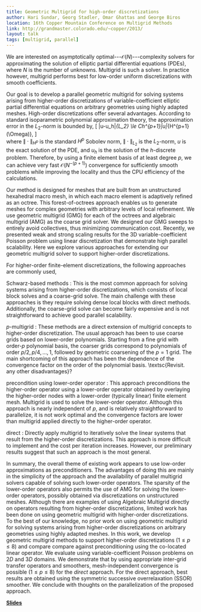 ```yaml
---
title: Geometric Multigrid for high-order discretizations
author: Hari Sundar, Georg Stadler, Omar Ghattas and George Biros
location: 16th Copper Mountain Conference on Multigrid Methods
link: http://grandmaster.colorado.edu/~copper/2013/
layout: talk
tags: [multigrid, parallel]
---
```


We are interested on asymptotically optimal---$\mathcal{O}(N)$---complexity solvers for approximating the solution of elliptic partial differential equations (PDEs), where $N$ is the number of unknowns.  Multigrid is such a solver. In practice however, multigrid performs best for low-order uniform discretizations with smooth coefficients. 

Our goal is to develop a parallel geometric multigrid for solving 
systems arising from higher-order discretizations of
variable-coefficient elliptic partial differential equations on
arbitrary geometries using highly adapted meshes.
High-order discretizations offer several advantages.  According to
standard isoparametric polynomial approximation theory,
the approximation error in the $L_2$-norm is bounded by,
\[
 \|u-u_h\|_{L_2} \le Ch^{p+1}\|u\|_{H^{p+1}(\Omega)},
\]   
where $\|\cdot\|_{H^p}$ is the standard $H^p$ Sobolev norm, $\|\cdot\|_{L_2}$ is the $L_2$-norm, $u$ is the exact solution of the PDE, and $u_h$ is the solution of the $h$-discrete problem. Therefore, 
by using a finite element basis of at least degree $p$, we can achieve
very fast $\mathcal{O}(N^{-(p+1)})$ convergence for sufficiently
smooth problems while improving the locality and thus the CPU
efficiency of the calculations.

 Our method is designed for meshes that are built from an unstructured
hexahedral macro mesh, in which each macro element is adaptively
refined as an octree. This forest-of-octrees approach enables us to
generate meshes for complex geometries with arbitrary levels of local
refinement. We use geometric multigrid (GMG) for each of the octrees
and algebraic multigrid (AMG) as the coarse grid solver. We designed
our GMG sweeps to entirely avoid collectives, thus minimizing
communication cost. Recently, we presented weak and strong scaling
results for the 3D variable-coefficient Poisson problem using linear
discretization that demonstrate high parallel scalability. Here we
explore various approaches for extending our geometric multigrid
solver to support higher-order discretizations.

For higher-order finite-element discretizations, the following approaches are commonly used, 

Schwarz-based methods
: This is the most common approach for solving systems arising from higher-order discretizations, which
consists of local block solves and a coarse-grid solve. The main
challenge with these approaches is they require solving dense local
blocks with direct methods. Additionally, the coarse-grid solve can
become fairly expensive and is not straightforward to achieve good
parallel scalability. 

$p$-multigrid 
: These methods are a direct extension of
multigrid concepts to higher-order discretization. The usual
approach has been to use coarse grids based on lower-order
polynomials. Starting from a fine grid with order-$p$ polynomial
basis, the coarser grids correspond to polynomials of order $p/2,
p/4,\ldots,1$, followed by geometric coarsening of the $p=1$
grid. The main shortcoming of this approach has been the dependence
of the convergence factor on the order of the polynomial
basis. \textsc{Revisit. any other disadvantages}?

precondition using lower-order operator
: This approach preconditions the higher-order operator using a lower-order
operator obtained by overlaying the higher-order nodes with a
lower-order (typically linear) finite element mesh. Multigrid is
used to solve the lower-order operator. Although this approach is
nearly independent of $p$, and is relatively straightforward to
parallelize, it is not work optimal and the convergence factors are
lower than multigrid applied directly to the higher-order
operator.  

direct
: Directly apply multigrid to iteratively
solve the linear systems that result from the higher-order
discretizations. This approach is more difficult to implement and
the cost per iteration increases. However, our preliminary results
suggest that such an approach is the most general.

In summary, the overall theme of existing work appears to use
low-order approximations as preconditioners.  The advantages of doing
this are mainly in the simplicity of the approach and the availability
of parallel multigrid solvers capable of solving such lower-order
operators. The sparsity of the lower-order operators also permits the
use of AMG for solving the lower-order operators, possibly obtained
via discretizations on unstructured meshes.  Although there are
examples of using Algebraic Multigrid directly on operators resulting
from higher-order discretizations, limited work has been done on using
geometric multigrid with higher-order discretizations. To the best of
our knowledge, no prior work on using geometric multigrid for solving
systems arising from higher-order discretizations on arbitrary
geometries using highly adapted meshes.  In this work, we develop
geometric multigrid methods to support higher-order discretizations
($1\le p\le 8$) and compare compare against preconditioning using the
co-located linear operator. We evaluate using variable-coefficient
Poisson problems on $2D$ and $3D$ domains. We demonstrate that by
using appropriate inter-grid transfer operators and smoothers,
mesh-independent convergence is possible ($1\le p\le8$) for the
_direct_ approach. For the direct approach, best results are obtained
using the symmetric successive overrelaxation (SSOR) smoother. We
conclude with thoughts on the parallelization of the proposed
approach.

[**Slides**](/~hari/files/pres/sundar_copper13_homg.pdf)
 
